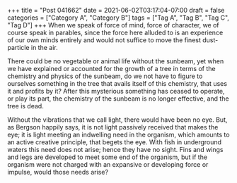 +++
title = "Post 041662"
date = 2021-06-02T03:17:04-07:00
draft = false
categories = ["Category A", "Category B"]
tags = ["Tag A", "Tag B", "Tag C", "Tag D"]
+++
When we speak of force of mind, force of character, we of course speak in parables, since the force here alluded to is an experience of our own minds entirely and would not suffice to move the finest dust-particle in the air.

There could be no vegetable or animal life without the sunbeam, yet when we have explained or accounted for the growth of a tree in terms of the chemistry and physics of the sunbeam, do we not have to figure to ourselves something in the tree that avails itself of this chemistry, that uses it and profits by it? After this mysterious something has ceased to operate, or play its part, the chemistry of the sunbeam is no longer effective, and the tree is dead.

Without the vibrations that we call light, there would have been no eye. But, as Bergson happily says, it is not light passively received that makes the eye; it is light meeting an indwelling need in the organism, which amounts to an active creative principle, that begets the eye. With fish in underground waters this need does not arise; hence they have no sight. Fins and wings and legs are developed to meet some end of the organism, but if the organism were not charged with an expansive or developing force or impulse, would those needs arise?
